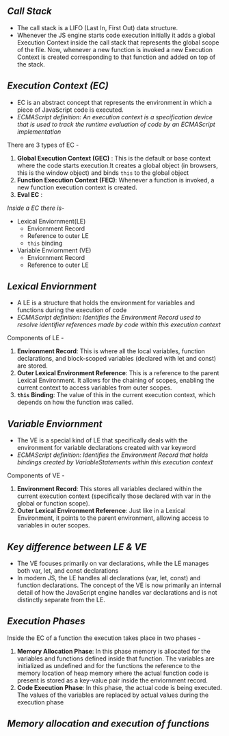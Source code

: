 ## _Call Stack_
- The call stack is a LIFO (Last In, First Out) data structure. 
- Whenever the JS engine starts code execution initially it adds a global Execution Context inside the call stack that represents the global scope of the file. Now, whenever a new function is invoked a new Execution Context is created corresponding to that function and added on top of the stack. 

## _Execution Context (EC)_
- EC is an abstract concept that represents the environment in which a piece of JavaScript code is executed. 
- _ECMAScript definition: An execution context is a specification device that is used to track the runtime evaluation of code by an ECMAScript implementation_

There are 3 types of EC - 
1. **Global Execution Context (GEC)** : This is the default or base context where the code starts execution.It creates a global object (in browsers, this is the window object) and binds `this` to the global object
2. **Function Execution Context (FEC)**: Whenever a function is invoked, a new function execution context is created.
3. **Eval EC** :

_Inside a EC there is-_ 
- Lexical Enviornment(LE) 
    - Enviornment Record
    - Reference to outer LE
    - `this` binding
- Variable Enviornment (VE)
    - Enviornment Record
    - Reference to outer LE

## _Lexical Enviornment_
- A LE is a structure that holds the environment for variables and functions during the execution of code
- _ECMAScript definition: Identifies the Environment Record used to resolve identifier references made by code within this execution context_

Components of LE - 
1. **Environment Record**: This is where all the local variables, function declarations, and block-scoped variables (declared with let and const) are stored.
2. **Outer Lexical Environment Reference**: This is a reference to the parent Lexical Environment. It allows for the chaining of scopes, enabling the current context to access variables from outer scopes.
3. **`this` Binding**: The value of this in the current execution context, which depends on how the function was called.

## _Variable Enviornment_
- The VE is a special kind of LE that specifically deals with the environment for variable declarations created with var keyword
- _ECMAScript definition: Identifies the Environment Record that holds bindings created by VariableStatements within this execution context_

Components of VE - 
1. **Environment Record**: This stores all variables declared within the current execution context (specifically those declared with var in the global or function scope).
2. **Outer Lexical Environment Reference**: Just like in a Lexical Environment, it points to the parent environment, allowing access to variables in outer scopes.

## _Key difference between LE & VE_  
- The VE focuses primarily on var declarations, while the LE manages both var, let, and const declarations
- In modern JS, the LE handles all declarations (var, let, const) and function declarations. The concept of the VE is now primarily an internal detail of how the JavaScript engine handles var declarations and is not distinctly separate from the LE.

## _Execution Phases_
Inside the EC of a function the execution takes place in two phases -
1. **Memory Allocation Phase**: In this phase memory is allocated for the variables and functions defined inside that function. The variables are initialized as undefined and for the functions the reference to the memory location of heap memory where the actual function code is present is stored as a key-value pair inside the enviornment record. 
2. **Code Execution Phase**: In this phase, the actual code is being executed. The values of the variables are replaced by actual values during the execution phase

## _Memory allocation and execution of functions_
